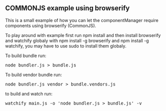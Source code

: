 ## COMMONJS example using browserify

This is a small example of how you can let the componentManager require components using browserify (CommonJS).

To play around with example first run npm install and then install browserify and watchify globaly with npm install -g browserify and npm install -g watchify, you may have to use sudo to install them globaly.

To build bundle run:


<div class="hljs javascript">
  <pre>node bundler.js > bundle.js</pre>
</div>

To build vendor bundle run:

<div class="hljs javascript">
  <pre>node bundler.js vendor > bundle.vendors.js</pre>
</div>

to build and watch run:

<div class="hljs javascript">
  <pre>watchify main.js -o 'node bundler.js > bundle.js' -v</pre>
</div>
